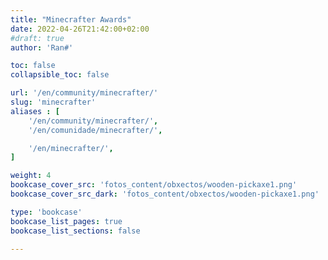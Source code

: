 ```yaml
---
title: "Minecrafter Awards"
date: 2022-04-26T21:42:00+02:00
#draft: true
author: 'Ran#'

toc: false
collapsible_toc: false

url: '/en/community/minecrafter/'
slug: 'minecrafter'
aliases : [
    '/en/community/minecrafter/',
    '/en/comunidade/minecrafter/',

    '/en/minecrafter/',
]

weight: 4
bookcase_cover_src: 'fotos_content/obxectos/wooden-pickaxe1.png'
bookcase_cover_src_dark: 'fotos_content/obxectos/wooden-pickaxe1.png'

type: 'bookcase'
bookcase_list_pages: true
bookcase_list_sections: false

---
```

